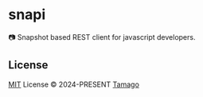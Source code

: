 # snapi

📷 Snapshot based REST client for javascript developers.

## License

[MIT](./LICENSE) License © 2024-PRESENT [Tamago](https://github.com/tmg0)
